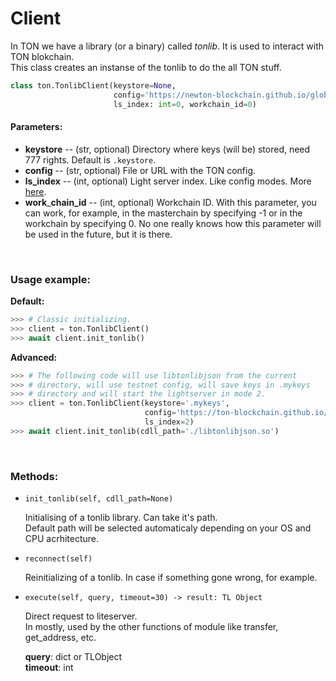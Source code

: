 # Client

In TON we have a library (or a binary) called _tonlib_. It is used to interact with TON blokchain.
\
This class creates an instanse of the tonlib to do the all TON stuff.

``` python
class ton.TonlibClient(keystore=None,
                       config='https://newton-blockchain.github.io/global.config.json',
                       ls_index: int=0, workchain_id=0)
```

#### Parameters:

* **keystore** -- (str, optional) Directory where keys (will be) stored, need 777 rights. Default is `.keystore`.
* **config** -- (str, optional) File or URL with the TON config.
* **ls\_index** -- (int, optional) Light server index. Like config modes. More [here](https://github.com/ton-blockchain/ton/blob/master/lite-client/lite-client.cpp#L329).
* **work**_**chain\_id** -- (int, optional) Workchain ID. With this parameter, you can work, for example, in the masterchain by specifying -1 or in the workchain by specifying 0. No one really knows how this parameter will be used in the future, but it is there.

</br>

### Usage example:

**Default:**
```python
>>> # Classic initializing. 
>>> client = ton.TonlibClient()
>>> await client.init_tonlib()
```

**Advanced:**
```python
>>> # The following code will use libtonlibjson from the current 
>>> # directory, will use testnet config, will save keys in .mykeys 
>>> # directory and will start the lightserver in mode 2.
>>> client = ton.TonlibClient(keystore='.mykeys',
                              config='https://ton-blockchain.github.io/testnet-global.config.json',
                              ls_index=2)
>>> await client.init_tonlib(cdll_path='./libtonlibjson.so')
```

</br>

### Methods:
* `init_tonlib(self, cdll_path=None)`

    Initialising of a tonlib library. Can take it's path.
    \
    Default path will be selected automaticaly depending on your OS and CPU acrhitecture.


* `reconnect(self)`

    Reinitializing of a tonlib. In case if something gone wrong, for example.


* `execute(self, query, timeout=30) -> result: TL Object`

    Direct request to liteserver.
    \
    In mostly, used by the other functions of module like transfer, get_address, etc.

    **query**: dict or TLObject
    \
    **timeout**: int
